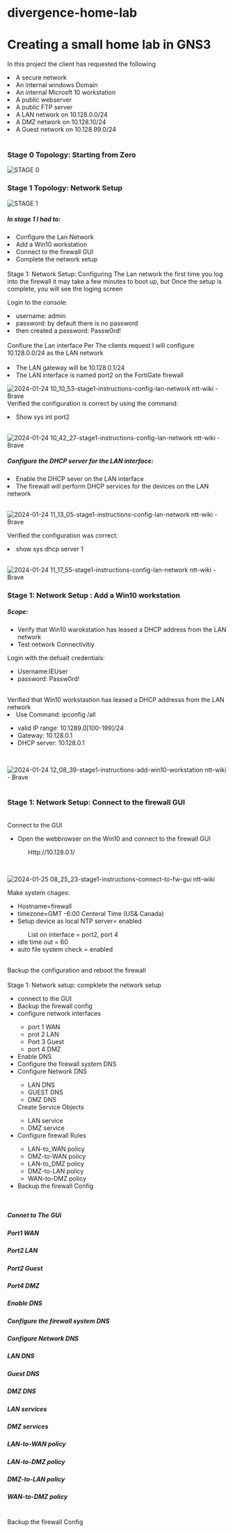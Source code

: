 # divergence-home-lab
<h1>Creating a small home lab in GNS3</h1>
<head> </head> In this project the client has requested the following </head>
<ol></ol>
<li>A secure network</li>
<li>An internal windows Domain</li>
<li>An internal Microsft 10 workstation</li> 
<li>A public webserver</li>
<li>A public FTP server</li>
<li>A LAN network on 10.128.0.0/24</li>
<li>A DMZ network on 10.128.10/24</li>
<li>A Guest network on 10.128.99.0/24</li>
<br>
<h3>Stage 0 Topology: Starting from Zero</h3>

![STAGE 0](https://github.com/notsilentxd/divergence-home-lab/assets/157625570/2960e05e-27ed-4ae0-b405-91613a56d3bc)

<h3>Stage 1 Topology: Network Setup</h3>

![STAGE 1](https://github.com/notsilentxd/divergence-home-lab/assets/157625570/d4816747-1b83-4f80-8ef5-64c1a8949d41)

<h5> In stage 1 I had to: </h5>

  <li>Configure the Lan Network</li>
  <li>Add a Win10 workstation</li>
  <li>Connect to the firewall GUI</li>
  <lI>Complete the network setup</lI>
<br>
Stage 1: Network Setup: Configuring The Lan network

</head>the first time you log into the firewall it may take a few minutes to boot up, but Once the setup is complete, you will see the loging screen</head>

Login to the console:
<li>username: admin</li>
<li>password: by default there is no password</li> 
    <li>then created a password: Passw0rd!</li>
<br>

<head>Confiure the Lan interface</head>
Per The clients request I will configure 10.128.0.0/24 as the LAN network
<br>
<br>
<li>The LAN gateway will be 10.128.0.1/24</li>
<li>The LAN interface is named port2 on the FortiGate firewall</li>

![2024-01-24 10_10_53-stage1-instructions-config-lan-network  ntt-wiki  - Brave](https://github.com/notsilentxd/divergence-home-lab/assets/157625570/c86fea8e-a062-45e2-a2ca-a86fb6a658e5)
<br> 
Verified the configuration is correct by using the command:
<li>Show sys int port2</li>
<br>

![2024-01-24 10_42_27-stage1-instructions-config-lan-network  ntt-wiki  - Brave](https://github.com/notsilentxd/divergence-home-lab/assets/157625570/00ccb984-24b7-4c6b-bffb-1616f2119966)
<br>
<h5>Configure the DHCP server for the LAN interface:</h5>
<li>Enable the DHCP sever on the LAN interface</li>
<li>The firewall will perform DHCP services for the devices on the LAN network</li>
<br>

![2024-01-24 11_13_05-stage1-instructions-config-lan-network  ntt-wiki  - Brave](https://github.com/notsilentxd/divergence-home-lab/assets/157625570/7d9c1721-e2f8-41cb-94b3-609dd7ca7200)

Verified the configuration was correct:
<li>show sys dhcp server 1</li>
<br>

![2024-01-24 11_17_55-stage1-instructions-config-lan-network  ntt-wiki  - Brave](https://github.com/notsilentxd/divergence-home-lab/assets/157625570/23920863-0c29-43d9-9043-8fe5ddaadfbe)


<h3>Stage 1: Network Setup : Add a Win10 workstation</h3>
<h5>Scope:</h5>
<ul>
  <li>Verify that Win10 warokstation has leased a DHCP address from the LAN network</li>
  <li>Test network Connectivitiy</li>
  </ul>
<head>Login with the defualt credentials:</head>
 <ul> 
   <li>Username:IEUser</li>
     <li>password: Passw0rd!</li>
 </ul>
 <br>
 <head>Verified that Win10 workstastion has leased a DHCP addresss from the LAN network</head>
  <li>Use Command: ipconfig /all </li>
 <ul>
      <li>valid IP range: 10.1289.0[100-199]/24</li>
      <li>Gateway: 10.128.0.1</li>
      <li>DHCP server: 10.128.0.1</li>
    </ul>    
    <br>
    
![2024-01-24 12_08_39-stage1-instructions-add-win10-workstation  ntt-wiki  - Brave](https://github.com/notsilentxd/divergence-home-lab/assets/157625570/d2987c3c-926d-48f4-b27c-b930403daa59)
<br>
<br>
<h3>Stage 1: Network Setup: Connect to the firewall GUI</h3>
<br>
<head>Connect to the GUI</head>
<ul>
<li>Open the webbrowser on the Win10 and connect to the firewall GUI</li>   
  <Ul>Http://10.128.0.1/</Ul>
</ul>
<br>

![2024-01-25 08_25_23-stage1-instructions-connect-to-fw-gui  ntt-wiki](https://github.com/notsilentxd/divergence-home-lab/assets/157625570/c2abf402-d97a-41b5-a36b-034add1468b2)
<head>Make system chages:</head>
<ul>
  <li>Hostname=firewall</li>
  <li>timezone=GMT -6:00 Centeral Time (US& Canada)</li>
  <li>Setup device as local NTP server= enabled</li>
  <ul>List on interface = port2, port 4</ul>
  <li>idle time out = 60</li>
  <li> auto file system check = enabled</li>
</ul>
<br>

<head>Backup the configuration and reboot the firewall</head>
<br>
<br>
<head5>Stage 1: Network setup: compklete the network setup</head5>
 <br>
  <ul>
      <li>connect to the GUI</li>
      <li>Backup the firewall config</li>
      <li>configure network interfaces</li>
   <ul>     
        <li>port 1 WAN</li>
        <li>prot 2 LAN</li>  
        <li>Port 3 Guest</li>
        <li>port 4 DMZ</li>
   </ul>
    <li>Enable DNS</li>
    <li>Configure the firewall system DNS</li>
    <li>Configure Network DNS</li>
    <ul>
      <li>LAN DNS</li>
      <li>GUEST DNS</li>
      <li>DMZ DNS</li>
    </ul>
    <il>Create Service Objects</il>
    <ul> 
      <li>LAN service</li>
      <li> DMZ service</li>
    </ul>
    <li>Configure firewall Rules</li>
    <ul>
        <li>LAN-to_WAN policy</li>
        <li>DMZ-to-WAN policy</li>
        <li>LAN-to_DMZ policy</li>
        <li>DMZ-to-LAN policy</li>
        <li>WAN-to-DMZ policy</li>
    </ul>
    <li>Backup the firewall Config</li>
  </ul>
  <br>
  <h5>Connet to The GUi</h5>
  <h5>Port1 WAN</h5>
  <h5>Port2 LAN</h5>
  <h5>Port2 Guest</h5>
  <h5>Port4 DMZ</h5>
  <h5>Enable DNS</h5>
  <h5>Configure the firewall system DNS</h5>
  <h5>Configure Network DNS</h5>
  <h5> LAN DNS</h5>
  <h5>Guest DNS</h5>
  <h5>DMZ DNS</h5>
  <h5>LAN services</h5>
  <h5>DMZ services</h5>
  <h5>LAN-to-WAN policy</h5>
  <h5>LAN-to-DMZ policy</h5>
  <h5>DMZ-to-LAN policy</h5>
  <h5>WAN-to-DMZ policy</h5>
  <br>
  <head> Backup the firewall Config</head>




     

